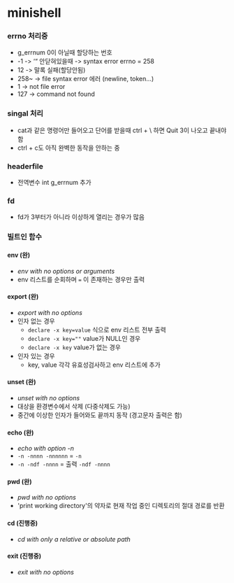 # minishell

### errno 처리중
- g_errnum 0이 아닐때 할당하는 번호
- -1 -> ‘“ 안닫혀있을때 -> syntax error errno = 258
- 12 -> 말록 실패(할당안됨)
- 258~ ->  file syntax error 에러 (newline, token…)
- 1 ->  not file error
- 127 -> command not found

### singal 처리
- cat과 같은 명령어만 들어오고 단어를 받을때 ctrl + \ 하면 Quit 3이 나오고 끝내야함
- ctrl + c도 아직 완벽한 동작을 안하는 중

### headerfile
- 전역변수 int g_errnum 추가

### fd
- fd가 3부터가 아니라 이상하게 열리는 경우가 많음

### 빌트인 함수

#### env (완)
- _env with no options or arguments_
- env 리스트를 순회하며 `=` 이 존재하는 경우만 출력

#### export (완)
- _export with no options_
- 인자 없는 경우
    - `declare -x key=value` 식으로 env 리스트 전부 출력
    - `declare -x key=""` value가 NULL인 경우
    - `declare -x key` value가 없는 경우
- 인자 있는 경우
    - key, value 각각 유효성검사하고 env 리스트에 추가

#### unset (완)
- _unset with no options_
- 대상을 환경변수에서 삭제 (다중삭제도 가능)
- 중간에 이상한 인자가 들어와도 끝까지 동작 (경고문자 출력은 함)

#### echo (완)
- _echo with option -n_
- `-n -nnnn -nnnnnn` = `-n`
- `-n -ndf -nnnn` = 출력 `-ndf -nnnn`

#### pwd (완)
- _pwd with no options_
- 'print working directory'의 약자로 현재 작업 중인 디렉토리의 절대 경로를 반환

#### cd (진행중)
- _cd with only a relative or absolute path_ 

#### exit (진행중)
- _exit with no options_


